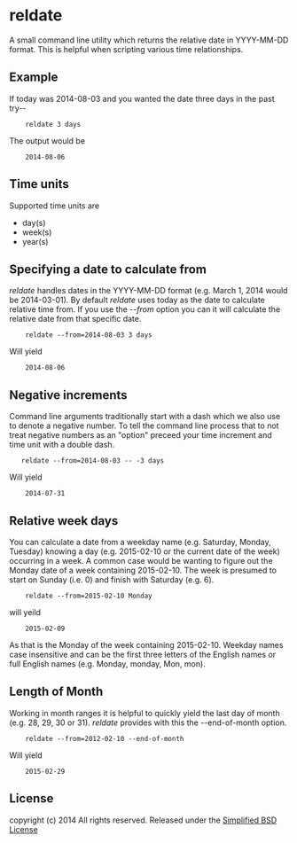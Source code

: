 reldate
=======

A small command line utility which returns the relative date in YYYY-MM-DD format. This is helpful
when scripting various time relationships.

## Example

If today was 2014-08-03 and you wanted the date three days in the past try--

```
    reldate 3 days
```

The output would be

```
    2014-08-06
```

## Time units

Supported time units are

+ day(s)
+ week(s)
+ year(s)

## Specifying a date to calculate from

_reldate_ handles dates in the YYYY-MM-DD format (e.g. March 1, 2014 would be 2014-03-01).  By default _reldate_ uses today as
the date to calculate relative time from.  If you use the *--from* option you can it will calculate the relative date from that
specific date.

```
    reldate --from=2014-08-03 3 days
```

Will yield

```
    2014-08-06
```

## Negative increments

Command line arguments traditionally start with a dash which we also use to denote a negative number. To tell the command line
process that to not treat negative numbers as an "option" preceed your time increment and time unit with a double dash.

```
   reldate --from=2014-08-03 -- -3 days
```

Will yield

```
    2014-07-31
```

## Relative week days

You can calculate a date from a weekday name (e.g. Saturday, Monday, Tuesday) knowing a day (e.g. 2015-02-10 or the current date of the
week) occurring in a week.  A common case would be wanting to figure out the Monday date of a week containing 2015-02-10. The week is
presumed to start on Sunday (i.e. 0) and finish with Saturday (e.g. 6).

```
    reldate --from=2015-02-10 Monday
```

will yeild

```
    2015-02-09
```

As that is the Monday of the week containing 2015-02-10. Weekday names case insensitive and can be the first three letters
of the English names or full English names (e.g. Monday, monday, Mon, mon).

## Length of Month

Working in month ranges it is helpful to quickly yield the last day of month (e.g. 28, 29, 30 or 31). *reldate* provides with this
the --end-of-month option.

```
    reldate --from=2012-02-10 --end-of-month
```

Will yield

```
    2015-02-29
```


## License

copyright (c) 2014 All rights reserved.
Released under the [Simplified BSD License](http://opensource.org/licenses/bsd-license.php)
